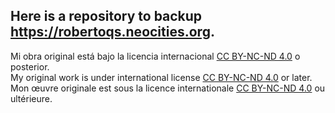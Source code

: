 ## Here is a repository to backup https://robertoqs.neocities.org.

Mi obra original está bajo la licencia internacional [CC BY-NC-ND 4.0](https://creativecommons.org/licenses/by-nc-nd/4.0/deed.es) o posterior.<br>
My original work is under international license [CC BY-NC-ND 4.0](https://creativecommons.org/licenses/by-nc-nd/4.0/deed.en) or later.<br>
Mon œuvre originale est sous la licence internationale [CC BY-NC-ND 4.0](https://creativecommons.org/licenses/by-nc-nd/4.0/deed.fr) ou ultérieure.
